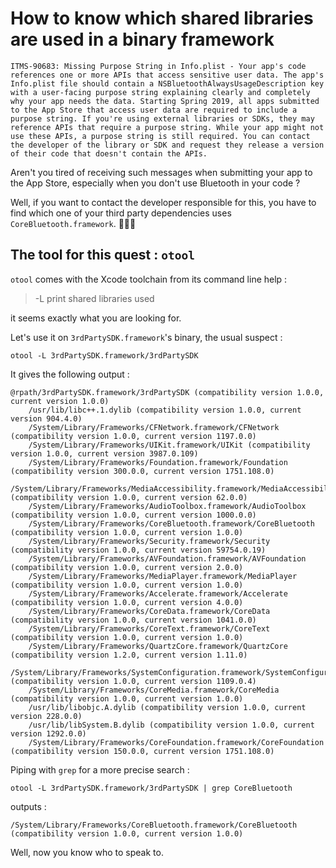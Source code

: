 # How to know which shared libraries are used in a binary framework

```no-highlight
ITMS-90683: Missing Purpose String in Info.plist - Your app's code references one or more APIs that access sensitive user data. The app's Info.plist file should contain a NSBluetoothAlwaysUsageDescription key with a user-facing purpose string explaining clearly and completely why your app needs the data. Starting Spring 2019, all apps submitted to the App Store that access user data are required to include a purpose string. If you're using external libraries or SDKs, they may reference APIs that require a purpose string. While your app might not use these APIs, a purpose string is still required. You can contact the developer of the library or SDK and request they release a version of their code that doesn't contain the APIs.
```
Aren't you tired of receiving such messages when submitting your app to the App Store, especially
when you don't use Bluetooth in your code ?

Well, if you want to contact the developer responsible for this, you have to find which one of your third party dependencies uses `CoreBluetooth.framework`. 🕵🏽‍♂️

## The tool for this quest : `otool` 

`otool` comes with the Xcode toolchain from its command line help :

> -L print shared libraries used

it seems exactly what you are looking for.

Let's use it on `3rdPartySDK.framework`'s binary, the usual suspect :

```no-highlight
otool -L 3rdPartySDK.framework/3rdPartySDK
```

It gives the following output :

```no-highlight
@rpath/3rdPartySDK.framework/3rdPartySDK (compatibility version 1.0.0, current version 1.0.0)
	/usr/lib/libc++.1.dylib (compatibility version 1.0.0, current version 904.4.0)
	/System/Library/Frameworks/CFNetwork.framework/CFNetwork (compatibility version 1.0.0, current version 1197.0.0)
	/System/Library/Frameworks/UIKit.framework/UIKit (compatibility version 1.0.0, current version 3987.0.109)
	/System/Library/Frameworks/Foundation.framework/Foundation (compatibility version 300.0.0, current version 1751.108.0)
	/System/Library/Frameworks/MediaAccessibility.framework/MediaAccessibility (compatibility version 1.0.0, current version 62.0.0)
	/System/Library/Frameworks/AudioToolbox.framework/AudioToolbox (compatibility version 1.0.0, current version 1000.0.0)
	/System/Library/Frameworks/CoreBluetooth.framework/CoreBluetooth (compatibility version 1.0.0, current version 1.0.0)
	/System/Library/Frameworks/Security.framework/Security (compatibility version 1.0.0, current version 59754.0.19)
	/System/Library/Frameworks/AVFoundation.framework/AVFoundation (compatibility version 1.0.0, current version 2.0.0)
	/System/Library/Frameworks/MediaPlayer.framework/MediaPlayer (compatibility version 1.0.0, current version 1.0.0)
	/System/Library/Frameworks/Accelerate.framework/Accelerate (compatibility version 1.0.0, current version 4.0.0)
	/System/Library/Frameworks/CoreData.framework/CoreData (compatibility version 1.0.0, current version 1041.0.0)
	/System/Library/Frameworks/CoreText.framework/CoreText (compatibility version 1.0.0, current version 1.0.0)
	/System/Library/Frameworks/QuartzCore.framework/QuartzCore (compatibility version 1.2.0, current version 1.11.0)
	/System/Library/Frameworks/SystemConfiguration.framework/SystemConfiguration (compatibility version 1.0.0, current version 1109.0.4)
	/System/Library/Frameworks/CoreMedia.framework/CoreMedia (compatibility version 1.0.0, current version 1.0.0)
	/usr/lib/libobjc.A.dylib (compatibility version 1.0.0, current version 228.0.0)
	/usr/lib/libSystem.B.dylib (compatibility version 1.0.0, current version 1292.0.0)
	/System/Library/Frameworks/CoreFoundation.framework/CoreFoundation (compatibility version 150.0.0, current version 1751.108.0)
```

Piping with `grep` for a more precise search :

```no-highlight
otool -L 3rdPartySDK.framework/3rdPartySDK | grep CoreBluetooth
```

outputs :

```no-highlight
/System/Library/Frameworks/CoreBluetooth.framework/CoreBluetooth (compatibility version 1.0.0, current version 1.0.0)
```

Well, now you know who to speak to.